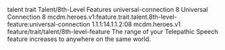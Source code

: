 <ability>
  <metadata>
    <class>talent</class>
    <feature_type>trait</feature_type>
    <file_dpath>Talent/8th-Level Features</file_dpath>
    <item_id>universal-connection</item_id>
    <item_index>8</item_index>
    <item_name>Universal Connection</item_name>
    <level>8</level>
    <scc>mcdm.heroes.v1:feature.trait.talent.8th-level-feature:universal-connection</scc>
    <scdc>1.1.1:14.1.1.2:08</scdc>
    <source>mcdm.heroes.v1</source>
    <type>feature/trait/talent/8th-level-feature</type>
  </metadata>
  <effects>
    <effect type="mundane">The range of your Telepathic Speech feature increases to anywhere on the same world.</effect>
  </effects>
</ability>
